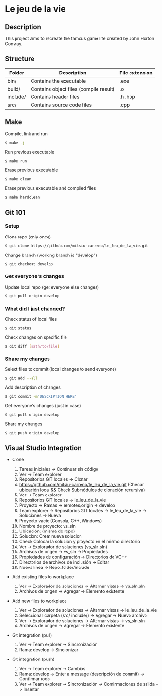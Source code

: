 # Le jeu de la vie
## Description
This project aims to recreate the famous game life created by John Horton Conway.

## Structure
Folder | Description | File extension
------ | ----------- | --------------
bin/   | Contains the executable | .exe    
build/ | Contains object files (compile result) | .o 
include/ | Contains header files | .h .hpp
src/   | Contains source code files | .cpp

## Make
Compile, link and run 
```bash
$ make -j 
```
         
Run previous executable
```bash
$ make run
```
      
Erase previous executable
```bash
$ make clean
```
        
Erase previous executable and compiled files
```bash
$ make hardclean
```

## Git 101
### Setup
Clone repo (only once)
```bash
$ git clone https://github.com/mitsiu-carreno/le_leu_de_la_vie.git
```

Change branch (working branch is "develop")
```bash
$ git checkout develop
```

### Get everyone's changes
Update local repo (get everyone else changes)
```bash
$ git pull origin develop
```

### What did I just changed?
Check status of local files 
```bash
$ git status
```

Check changes on specific file
```bash
$ git diff [path/to/file]
```

### Share my changes
Select files to commit (local changes to send everyone)
```bash
$ git add --all
```

Add description of changes
```bash
$ git commit -m'DESCRIPTION HERE'
```

Get everyone's changes (just in case)
```bash
$ git pull origin develop
```

Share my changes
```bash
$ git push origin develop
``` 


## Visual Studio Integration
* Clone
  1. Tareas iniciales -> Continuar sin código
  2. Ver -> Team explorer
  3. Repositorios GIT locales -> Clonar
  4. https://github.com/mitsiu-carreno/le_leu_de_la_vie.git (Checar ubicación local && Check Submódulos de clonación recursiva)
  5. Ver -> Team explorer
  6. Repositorios GIT locales -> le_leu_de_la_vie
  7. Proyecto -> Ramas -> remotes/origin -> develop
  8. Team explorer -> Repositorios GIT locales -> le_leu_de_la_vie -> Soluciones -> Nueva
  9. Proyecto vacío (Consola, C++, Windows)
  10. Nombre de proyecto: vs_sln
  11. Ubicación: (misma de repo)
  12. Solucion: Crear nueva solucion
  13. Check Colocar la solucion y proyecto en el mismo directorio
  14. Ver -> Explorador de soluciones (vs_sln.sln)
  15. Archivos de origen -> vs_sln -> Propiedades
  16. Propiedades de configuración -> Directorios de VC++ 
  17. Directorios de archivos de inclusión -> Editar
  18. Nueva línea -> Repo_folder/include

* Add existing files to workplace
  1. Ver -> Explorador de soluciones -> Alternar vistas -> vs_sln.sln
  2. Archivos de origen -> Agregar -> Elemento existente

* Add new files to workplace
  1. Ver -> Explorador de soluciones -> Alternar vistas -> le_leu_de_la_vie
  2. Seleccionar carpeta (src/ include/) -> Agregar -> Nuevo archivo
  3. Ver -> Explorador de soluciones -> Alternar vistas -> vs_sln.sln
  4. Archivos de origen -> Agregar -> Elemento existente

* Git integration (pull)
  1. Ver -> Team explorer -> Sincronización
  2. Rama: develop -> Sincronizar

* Git integration (push)
  1. Ver -> Team explorer -> Cambios
  2. Rama: develop -> Enter a message (descripción de commit) -> Confirmar todo
  3. Ver -> Team explorer -> Sincronización -> Confirmaciones de salida -> Insertar

